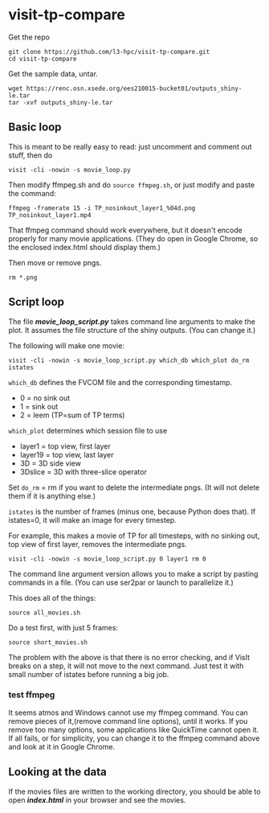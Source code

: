 # visit-tp-compare

Get the repo
```
git clone https://github.com/l3-hpc/visit-tp-compare.git
cd visit-tp-compare
```

Get the sample data, untar.
```
wget https://renc.osn.xsede.org/ees210015-bucket01/outputs_shiny-le.tar
tar -xvf outputs_shiny-le.tar
```

## Basic loop

This is meant to be really easy to read: just uncomment and comment out stuff, then do
```
visit -cli -nowin -s movie_loop.py
```

Then modify ffmpeg.sh and do `source ffmpeg.sh`, or just modify and paste the command:
```
ffmpeg -framerate 15 -i TP_nosinkout_layer1_%04d.png TP_nosinkout_layer1.mp4
```
That ffmpeg command should work everywhere, but it doesn't encode properly for many movie applications.  (They do open in Google Chrome, so the enclosed index.html should display them.)

Then move or remove pngs.
```
rm *.png
```

## Script loop

The file ***movie_loop_script.py*** takes command line arguments to make the plot.  It assumes the file structure of the shiny outputs.  (You can change it.)

The following will make one movie:
```
visit -cli -nowin -s movie_loop_script.py which_db which_plot do_rm istates
```

`which_db` defines the FVCOM file and the corresponding timestamp.
- 0 = no sink out
- 1 = sink out
- 2 = leem (TP=sum of TP terms)

`which_plot` determines which session file to use
- layer1 = top view, first layer
- layer19 = top view, last layer
- 3D = 3D side view
- 3Dslice = 3D with three-slice operator

Set `do_rm` = rm if you want to delete the intermediate pngs.  (It will not delete them if it is anything else.)

`istates` is the number of frames (minus one, because Python does that).  If istates=0, it will make an image for every timestep.

  
For example, this makes a movie of TP for all timesteps, with no sinking out, top view of first layer, removes the intermediate pngs.
```
visit -cli -nowin -s movie_loop_script.py 0 layer1 rm 0
```

The command line argument version allows you to make a script by pasting commands in a file.  (You can use ser2par or launch to parallelize it.)

This does all of the things:
```
source all_movies.sh
```

Do a test first, with just 5 frames:
```
source short_movies.sh
```

The problem with the above is that there is no error checking, and if VisIt breaks on a step, it will not move to the next command.  Just test it with small number of istates before running a big job.

### test ffmpeg
It seems atmos and Windows cannot use my ffmpeg command.  You can remove pieces of it,(remove command line options), until it works.  If you remove too many options, some applications like QuickTime cannot open it.  If all fails, or for simplicity, you can change it to the ffmpeg command above and look at it in Google Chrome.

## Looking at the data
If the movies files are written to the working directory, you should be able to open ***index.html*** in your browser and see the movies.  






